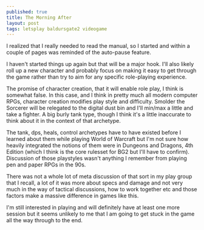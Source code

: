 ```yaml
---
published: true
title: The Morning After
layout: post
tags: letsplay baldursgate2 videogame
---
```

I realized that I really needed to read the manual, so I started and within a couple of pages was reminded of the auto-pause feature.

I haven't started things up again but that will be a major hook. I'll also likely roll up a new character and probably focus on making it easy to get through the game rather than try to aim for any specific role-playing experience. 

The promise of character creation, that it will enable role play, I think is somewhat false. In this case, and I think in pretty much all modern computer RPGs, character creation modifies play style and difficulty. Smolder the Sorcerer will be relegated to the digital dust bin and I'll min/max a little and take a fighter. A big burly tank type, though I think it's a little inaccurate to think about it in the context of that archetype.

The tank, dps, heals, control archetypes have to have existed before I learned about them while playing World of Warcraft but I'm not sure how heavily integrated the notions of them were in Dungeons and Dragons, 4th Edition (which I think is the core rulesset for BG2 but I'll have to confirm). Discussion of those playstyles wasn't anything I remember from playing pen and paper RPGs in the 90s. 

There was not a whole lot of meta discussion of that sort in my play group that I recall, a lot of it was more about specs and damage and not very much in the way of tactical discussions, how to work together etc and those factors make a massive difference in games like this.

I'm still interested in playing and will definitely have at least one more session but it seems unlikely to me that I am going to get stuck in the game all the way through to the end.
